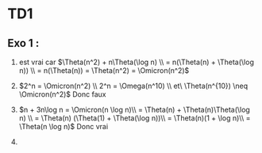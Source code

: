 # TD1

## Exo 1 :

1. est vrai car $\Theta(n^2) + n\Theta(\log n) \\
= n(\Theta(n) + \Theta(\log n)) \\
= n(\Theta(n)) = \Theta(n^2) = \Omicron(n^2)$

2. $2^n = \Omicron(n^2) \\
2^n = \Omega(n^10) \\
et\ \Theta(n^{10}) \neq \Omicron(n^2)$
Donc faux

3. $n + 3n\log n = \Omicron(n \log n)\\
= \Theta(n) + \Theta(n)\Theta(\log n) \\
= \Theta(n) (\Theta(1) + \Theta(\log n))\\
= \Theta(n)(1 + \log n)\\
= \Theta(n \log n)$
Donc vrai

4. 